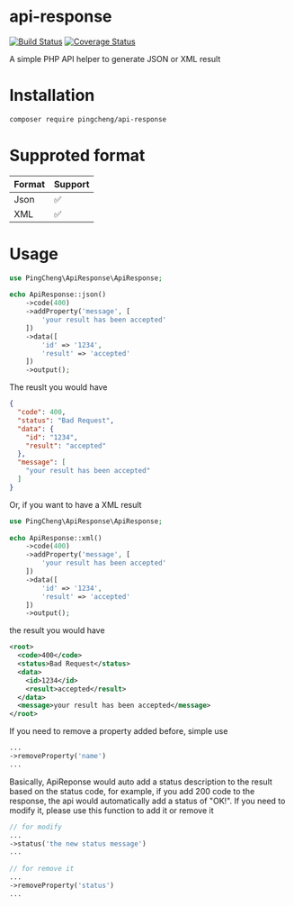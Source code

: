 # api-response
[![Build Status](https://travis-ci.org/pingcheng/api-response.svg?branch=master)](https://travis-ci.org/pingcheng/api-response)
[![Coverage Status](https://coveralls.io/repos/github/pingcheng/api-response/badge.svg?branch=master)](https://coveralls.io/github/pingcheng/api-response?branch=master)

A simple PHP API helper to generate JSON or XML result

# Installation
```bash
composer require pingcheng/api-response
```

# Supproted format
| Format  | Support |
| ------------- | ------------- |
| Json  | ✅  |
| XML  | ✅  |

# Usage
 
```php
use PingCheng\ApiResponse\ApiResponse;
​
echo ApiResponse::json()
    ->code(400)
    ->addProperty('message', [
        'your result has been accepted'
    ])
    ->data([
        'id' => '1234',
        'result' => 'accepted'
    ])
    ->output();
```
The reuslt you would have
```json
{
  "code": 400,
  "status": "Bad Request",
  "data": {
    "id": "1234",
    "result": "accepted"
  },
  "message": [
    "your result has been accepted"
  ]
}
```

Or, if you want to have a XML result
```php
use PingCheng\ApiResponse\ApiResponse;
​
echo ApiResponse::xml()
    ->code(400)
    ->addProperty('message', [
        'your result has been accepted'
    ])
    ->data([
        'id' => '1234',
        'result' => 'accepted'
    ])
    ->output();
```

the result you would have
```xml
<root>
  <code>400</code>
  <status>Bad Request</status>
  <data>
    <id>1234</id>
    <result>accepted</result>
  </data>
  <message>your result has been accepted</message>
</root>
```

If you need to remove a property added before, simple use
```php
...
->removeProperty('name')
...
```

Basically, ApiReponse would auto add a status description to the result based on the status code, for example, if you add 200 code to the response, the api would automatically add a status of "OK!". If you need to modify it, please use this function to add it or remove it
```php
// for modify 
...
->status('the new status message')
...
    
// for remove it
...
->removeProperty('status')
...
```
